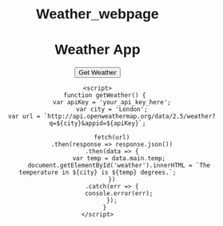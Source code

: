 # Weather_webpage
<!DOCTYPE html>
<html>
<head>
    <title>Weather App</title>
    <style>
        body {
            font-family: Arial, sans-serif;
            text-align: center;
        }
        #weather {
            font-size: 2em;
        }
    </style>
</head>
<body>
    <h1>Weather App</h1>
    <button onclick="getWeather()">Get Weather</button>
    <div id="weather"></div>

    <script>
        function getWeather() {
            var apiKey = 'your_api_key_here';
            var city = 'London';
            var url = `http://api.openweathermap.org/data/2.5/weather?q=${city}&appid=${apiKey}`;

            fetch(url)
            .then(response => response.json())
            .then(data => {
                var temp = data.main.temp;
                document.getElementById('weather').innerHTML = `The temperature in ${city} is ${temp} degrees.`;
            })
            .catch(err => {
                console.error(err);
            });
        }
    </script>
</body>
</html>
